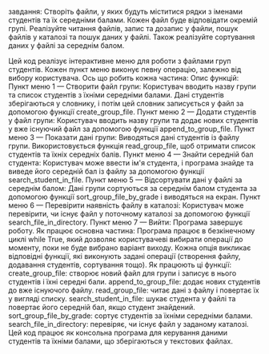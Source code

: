 завдання: Створіть файли, у яких будуть міститися рядки з іменами студентів та їх  середніми балами. Кожен файл буде відповідати окремій групі. Реалізуйте читання файлів, запис та дозапис у файли, пошук файлів у каталозі  та пошук даних у файлі. Також реалізуйте сортування даних у файлі за  середнім балом. 


Цей код реалізує інтерактивне меню для роботи з файлами груп студентів. Кожен пункт меню виконує певну операцію, залежно від вибору користувача. Ось що робить кожна частина:
Опис функцій:
Пункт меню 1 — Створити файл групи:
Користувач вводить назву групи та список студентів з їхніми середніми балами. Дані студентів зберігаються у словнику, і потім цей словник записується у файл за допомогою функції create_group_file.
Пункт меню 2 — Додати студентів у файл групи:
Користувач вводить назву групи та додає нових студентів у вже існуючий файл за допомогою функції append_to_group_file.
Пункт меню 3 — Показати дані групи:
Виводяться дані студентів із файлу групи. Використовується функція read_group_file, щоб отримати список студентів та їхніх середніх балів.
Пункт меню 4 — Знайти середній бал студента:
Користувач може ввести ім'я студента, і програма знайде та виведе його середній бал із файлу за допомогою функції search_student_in_file.
Пункт меню 5 — Відсортувати дані у файлі за середнім балом:
Дані групи сортуються за середнім балом студента за допомогою функції sort_group_file_by_grade і виводяться на екран.
Пункт меню 6 — Перевірити наявність файлу в каталозі:
Користувач може перевірити, чи існує файл у поточному каталозі за допомогою функції search_file_in_directory.
Пункт меню 7 — Вийти:
Програма завершує роботу.
Як працює основна частина:
Програма працює в безкінечному циклі while True, який дозволяє користувачеві вибирати операції до моменту, поки не буде вибрано варіант виходу.
Кожна опція викликає відповідні функції, які виконують задані операції (створення файлу, додавання студентів, сортування тощо).
Як працюють ці функції:
create_group_file: створює новий файл для групи і записує в нього студентів і їхні середні бали.
append_to_group_file: додає нових студентів до вже існуючого файлу.
read_group_file: читає дані з файлу і повертає їх у вигляді списку.
search_student_in_file: шукає студента у файлі та повертає його середній бал, якщо студент знайдений.
sort_group_file_by_grade: сортує студентів за їхніми середніми балами.
search_file_in_directory: перевіряє, чи існує файл у заданому каталозі.
Цей код працює як консольна програма для керування даними студентів та їхніми балами, що зберігаються у текстових файлах.
